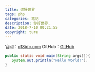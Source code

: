 ```yaml
---
title: 你好世界
tags: php
categories: 笔记
description: 你好世界,
date: 2018-7-10 00:21:55
copyright: ture
---
```


官网：[q18idc.com](https://q18idc.com)
GitHub：[GitHub](https://github.com/18idc)

<!--more-->

```java
public static void main(String args[]){
   System.out.println("Hello World!");
}
```
